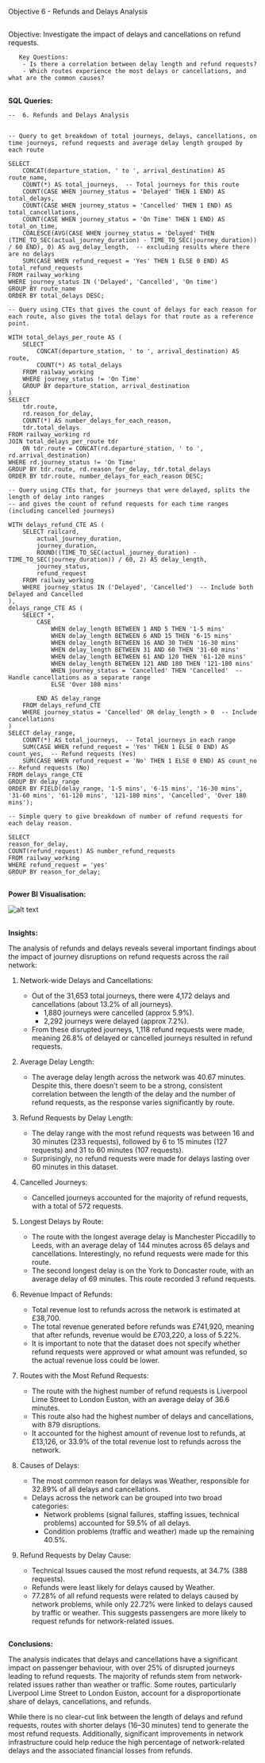 Objective 6 - Refunds and Delays Analysis
##
Objective: Investigate the impact of delays and cancellations on refund requests.

       Key Questions:
        - Is there a correlation between delay length and refund requests?
        - Which routes experience the most delays or cancellations, and what are the common causes?

##
**SQL Queries:** 


```
--  6. Refunds and Delays Analysis


-- Query to get breakdown of total journeys, delays, cancellations, on time journeys, refund requests and average delay length grouped by each route

SELECT
	CONCAT(departure_station, ' to ', arrival_destination) AS route_name,
	COUNT(*) AS total_journeys,  -- Total journeys for this route
	COUNT(CASE WHEN journey_status = 'Delayed' THEN 1 END) AS total_delays,
	COUNT(CASE WHEN journey_status = 'Cancelled' THEN 1 END) AS total_cancellations,
	COUNT(CASE WHEN journey_status = 'On Time' THEN 1 END) AS total_on_time,
	COALESCE(AVG(CASE WHEN journey_status = 'Delayed' THEN (TIME_TO_SEC(actual_journey_duration) - TIME_TO_SEC(journey_duration)) / 60 END), 0) AS avg_delay_length,  -- excluding results where there are no delays
	SUM(CASE WHEN refund_request = 'Yes' THEN 1 ELSE 0 END) AS total_refund_requests
FROM railway_working
WHERE journey_status IN ('Delayed', 'Cancelled', 'On time')
GROUP BY route_name
ORDER BY total_delays DESC;
```

```
-- Query using CTEs that gives the count of delays for each reason for each route, also gives the total delays for that route as a reference point.

WITH total_delays_per_route AS (
	SELECT
    	CONCAT(departure_station, ' to ', arrival_destination) AS route,
    	COUNT(*) AS total_delays
	FROM railway_working
	WHERE journey_status != 'On Time'
	GROUP BY departure_station, arrival_destination
)
SELECT
	tdr.route,
	rd.reason_for_delay,
	COUNT(*) AS number_delays_for_each_reason,
	tdr.total_delays
FROM railway_working rd
JOIN total_delays_per_route tdr
	ON tdr.route = CONCAT(rd.departure_station, ' to ', rd.arrival_destination)
WHERE rd.journey_status != 'On Time'
GROUP BY tdr.route, rd.reason_for_delay, tdr.total_delays
ORDER BY tdr.route, number_delays_for_each_reason DESC;
```

```
-- Query using CTEs that, for journeys that were delayed, splits the length of delay into ranges
-- and gives the count of refund requests for each time ranges (including cancelled journeys)

WITH delays_refund_CTE AS (
	SELECT railcard,
    	actual_journey_duration,
    	journey_duration,
    	ROUND((TIME_TO_SEC(actual_journey_duration) - TIME_TO_SEC(journey_duration)) / 60, 2) AS delay_length,
    	journey_status,
    	refund_request
	FROM railway_working
	WHERE journey_status IN ('Delayed', 'Cancelled')  -- Include both Delayed and Cancelled
),
delays_range_CTE AS (
	SELECT *,
    	CASE
        	WHEN delay_length BETWEEN 1 AND 5 THEN '1-5 mins'
        	WHEN delay_length BETWEEN 6 AND 15 THEN '6-15 mins'
        	WHEN delay_length BETWEEN 16 AND 30 THEN '16-30 mins'
        	WHEN delay_length BETWEEN 31 AND 60 THEN '31-60 mins'
        	WHEN delay_length BETWEEN 61 AND 120 THEN '61-120 mins'
        	WHEN delay_length BETWEEN 121 AND 180 THEN '121-180 mins'
        	WHEN journey_status = 'Cancelled' THEN 'Cancelled'  -- Handle cancellations as a separate range
        	ELSE 'Over 180 mins'
       	 
    	END AS delay_range
	FROM delays_refund_CTE
	WHERE journey_status = 'Cancelled' OR delay_length > 0  -- Include cancellations
)
SELECT delay_range,
	COUNT(*) AS total_journeys,  -- Total journeys in each range
	SUM(CASE WHEN refund_request = 'Yes' THEN 1 ELSE 0 END) AS count_yes,  -- Refund requests (Yes)
	SUM(CASE WHEN refund_request = 'No' THEN 1 ELSE 0 END) AS count_no  -- Refund requests (No)
FROM delays_range_CTE
GROUP BY delay_range
ORDER BY FIELD(delay_range, '1-5 mins', '6-15 mins', '16-30 mins', '31-60 mins', '61-120 mins', '121-180 mins', 'Cancelled', 'Over 180 mins');
```


```
-- Simple query to give breakdown of number of refund requests for each delay reason.

SELECT
reason_for_delay,
COUNT(refund_request) AS number_refund_requests
FROM railway_working
WHERE refund_request = 'yes'
GROUP BY reason_for_delay;
```


##
**Power BI Visualisation:**

![alt text](https://github.com/tomredfern24/UK-Rail-Ticket-Sales-Analysis-SQL-PowerBI/blob/main/Visualisations/6.%20Refund%20and%20Delay%20Analysis.png)
##

**Insights:**

The analysis of refunds and delays reveals several important findings about the impact of journey disruptions on refund requests across the rail network:

1. Network-wide Delays and Cancellations:

	- Out of the 31,653 total journeys, there were 4,172 delays and cancellations (about 13.2% of all journeys).
		- 1,880 journeys were cancelled (approx 5.9%).
		- 2,292 journeys were delayed (approx 7.2%).
	- From these disrupted journeys, 1,118 refund requests were made, meaning 26.8% of delayed or cancelled journeys resulted in refund requests.

2. Average Delay Length:

	- The average delay length across the network was 40.67 minutes. Despite this, there doesn’t seem to be a strong, consistent correlation between the length of the delay and the number of refund requests, as the response varies significantly by route.

3. Refund Requests by Delay Length:
  
	- The delay range with the most refund requests was between 16 and 30 minutes (233 requests), followed by 6 to 15 minutes (127 requests) and 31 to 60 minutes (107 requests).
	- Surprisingly, no refund requests were made for delays lasting over 60 minutes in this dataset.

4. Cancelled Journeys:
  
	- Cancelled journeys accounted for the majority of refund requests, with a total of 572 requests.

5. Longest Delays by Route:
  
	- The route with the longest average delay is Manchester Piccadilly to Leeds, with an average delay of 144 minutes across 65 delays and cancellations. Interestingly, no refund requests were made for this route.
	- The second longest delay is on the York to Doncaster route, with an average delay of 69 minutes. This route recorded 3 refund requests.

6. Revenue Impact of Refunds:

	- Total revenue lost to refunds across the network is estimated at £38,700.
 	- The total revenue generated before refunds was £741,920, meaning that after refunds, revenue would be £703,220, a loss of 5.22%.
	- It is important to note that the dataset does not specify whether refund requests were approved or what amount was refunded, so the actual revenue loss could be lower.

7. Routes with the Most Refund Requests:
  
	- The route with the highest number of refund requests is Liverpool Lime Street to London Euston, with an average delay of 36.6 minutes.
 	- This route also had the highest number of delays and cancellations, with 879 disruptions.
	- It accounted for the highest amount of revenue lost to refunds, at £13,126, or 33.9% of the total revenue lost to refunds across the network.

8. Causes of Delays:
  
	- The most common reason for delays was Weather, responsible for 32.89% of all delays and cancellations.
	- Delays across the network can be grouped into two broad categories:
		- Network problems (signal failures, staffing issues, technical problems) accounted for 59.5% of all delays.
		- Condition problems (traffic and weather) made up the remaining 40.5%.

9. Refund Requests by Delay Cause:

	- Technical Issues caused the most refund requests, at 34.7% (388 requests).
	- Refunds were least likely for delays caused by Weather.
	- 77.28% of all refund requests were related to delays caused by network problems, while only 22.72% were linked to delays caused by traffic or weather. This suggests passengers are more likely to request refunds for network-related issues.


##
**Conclusions:**

The analysis indicates that delays and cancellations have a significant impact on passenger behaviour, with over 25% of disrupted journeys leading to refund requests. The majority of refunds stem from network-related issues rather than weather or traffic. Some routes, particularly Liverpool Lime Street to London Euston, account for a disproportionate share of delays, cancellations, and refunds.

While there is no clear-cut link between the length of delays and refund requests, routes with shorter delays (16–30 minutes) tend to generate the most refund requests. Additionally, significant improvements in network infrastructure could help reduce the high percentage of network-related delays and the associated financial losses from refunds.
